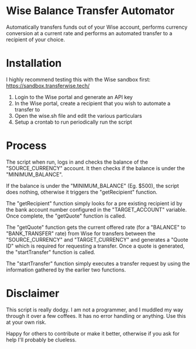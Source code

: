 # Wise Balance Transfer Automator
Automatically transfers funds out of your Wise account, performs currency conversion at a current rate and performs an automated transfer to a recipient of your choice.

# Installation

I highly recommend testing this with the Wise sandbox first: https://sandbox.transferwise.tech/

1. Login to the Wise portal and generate an API key
2. In the Wise portal, create a recipient that you wish to automate a transfer to
3. Open the wise.sh file and edit the various particulars
4. Setup a crontab to run periodically run the script

# Process

The script when run, logs in and checks the balance of the "SOURCE_CURRENCY" account. It then checks if the balance is under the "MINIMUM_BALANCE".

If the balance is under the "MINIMUM_BALANCE" (Eg. $500), the script does nothing, otherwise it triggers the "getRecipient" function.

The "getRecipient" function simply looks for a pre existing recipient id by the bank account number configured in the "TARGET_ACCOUNT" variable.
Once complete, the "getQuote" function is called.

The "getQuote" function gets the current offered rate (for a "BALANCE" to "BANK_TRANSFER" rate) from Wise for transfers between the "SOURCE_CURRENCY" and "TARGET_CURRENCY" and generates a "Quote ID" which is required for requesting a transfer. Once a quote is generated, the "startTransfer" function is called.

The "startTransfer" function simply executes a transfer request by using the information gathered by the earlier two functions.

# Disclaimer

This script is really dodgy. I am not a programmer, and I muddled my way through it over a few coffees. It has no error handling or anything. Use this at your own risk.

Happy for others to contribute or make it better, otherwise if you ask for help I'll probably be clueless.
